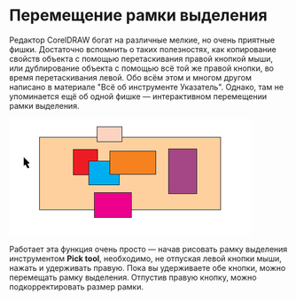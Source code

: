 ﻿# Перемещение рамки выделения

Редактор CorelDRAW богат на различные мелкие, но очень приятные фишки. Достаточно вспомнить о таких полезностях, как копирование свойств объекта с помощью перетаскивания правой кнопкой мыши, или дублирование объекта с помощью всё той же правой кнопки, во время перетаскивания левой. Обо всём этом и многом другом написано в материале "Всё об инструменте Указатель". Однако, там не упоминается ещё об одной фишке — интерактивном перемещении рамки выделения.

![Перемещение рамки выделения в CorelDRAW](./eaf598a2-d8e4-4218-9e8b-7093113c234e.gif)

Работает эта функция очень просто — начав рисовать рамку выделения инструментом **Pick tool**, необходимо, не отпуская левой кнопки мыши, нажать и удерживать правую. Пока вы удерживаете обе кнопки, можно перемещать рамку выделения. Отпустив правую кнопку, можно подкорректировать размер рамки.
